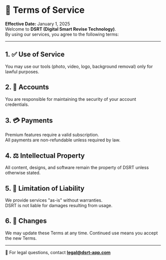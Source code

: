 # 📜 Terms of Service

**Effective Date:** January 1, 2025  
Welcome to **DSRT (Digital Smart Revise Technology)**.  
By using our services, you agree to the following terms:

---

## 1. ✅ Use of Service
You may use our tools (photo, video, logo, background removal) only for lawful purposes.

## 2. 🔐 Accounts
You are responsible for maintaining the security of your account credentials.

## 3. 💳 Payments
Premium features require a valid subscription.  
All payments are non-refundable unless required by law.

## 4. ⚖️ Intellectual Property
All content, designs, and software remain the property of DSRT unless otherwise stated.

## 5. 🚫 Limitation of Liability
We provide services "as-is" without warranties.  
DSRT is not liable for damages resulting from usage.

## 6. 🔄 Changes
We may update these Terms at any time. Continued use means you accept the new Terms.

---

📩 For legal questions, contact **legal@dsrt-app.com**
